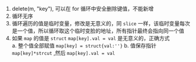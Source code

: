 1.  delete(m, "key"), 可以在 for 循环中安全删除键值，不能新增
2.  循环无序
3.  循环遍历的值是临时变量，修改是无意义的，同 `slice` 一样，该临时变量每次是一个值，所以循环取这个临时变脸的地址，所有指针最终会指向同一个值
4. 如果 `map` 的值是 `struct`  `map[key].val = val` 是无意义的，正确方式  
	a. 整个值全部赋值 `map[key] = struct{val:''}`
	b. 值保存指针 `map[key]*strcut` ,然后 `map[key].val = val`